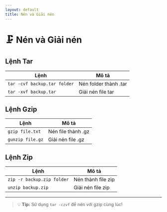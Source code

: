 ```yaml
---
layout: default
title: Nén và Giải nén
---
```


# 🗜️ Nén và Giải nén

## Lệnh Tar

| Lệnh | Mô tả |
|------|-------|
| `tar -cvf backup.tar folder` | Nén folder thành .tar |
| `tar -xvf backup.tar` | Giải nén file tar |

## Lệnh Gzip

| Lệnh | Mô tả |
|------|-------|
| `gzip file.txt` | Nén file thành .gz |
| `gunzip file.gz` | Giải nén file .gz |

## Lệnh Zip

| Lệnh | Mô tả |
|------|-------|
| `zip -r backup.zip folder` | Nén thành file zip |
| `unzip backup.zip` | Giải nén file zip |

---
> 💡 **Tip:** Sử dụng `tar -czvf` để nén với gzip cùng lúc!
